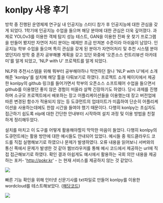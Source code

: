 # konlpy 사용 후기

방학 중 진행된 운영체제 연구실 내 인공지능 스터디 참가 후 인공지능에 대한 관심을 갖게 되었다.
1학기에 인공지능 수업을 들으며 해당 분야에 대한 관심은 더욱 깊어졌다. 과제로 YOLOv3를 이용한 객체 탐지 성능 테스트, GAN을 이용한 진짜 옷 찾기 프로그램을 만들어 봤지만 자연어 처리 분야는 예제만 조금 만져본 수준이라 아쉬움이 남았다. 인공지능 학부 수업을 들으며 특히 관심을 갖게 된 분야가 자연어처리 및 추천 시스템 분야였던지라 방학 중 혼자 공부해볼 계획을 갖고 있던 와중에 '오픈소스 컨트리뷰션 아카데미'를 알게 되었고, 'NLP with U' 프로젝트를 알게 되었다.

NLP와 추천시스템을 위해 뭐부터 공부해야하나 막연하던 찰나 'NLP with U'에서 소개해준 'konlpy'를 설치해 해당 툴을 다뤄보기로 하였다. 프로젝트 소개 페이지에서 제공한 konlpy의 github 링크를 들어가면서 학부의 오픈소스 소프트웨어 수업을 들으면서 github를 이용했던 좋지 않은 경험이 떠올라 살짝 긴장하기도 하였다. 당시 과제를 진행하며 소규모 프로젝트에서 배포하는 장고 어플리케이션들을 이용했는데 장고 버전업에 따른 변경된 함수가 적용되지 않는 등 도큐먼트의 업데이트가 미흡하여 단순히 어플리케이션을 사용하는데에도 한참 시간을 들여야 했기 때문이다. 다행히 konlpy는 초심자도 접근하기 쉽도록 nlp에 대한 간단한 안내부터 시작하여 설치 과정 및 이용 방법을 친절하게 정리해두었다.

설치를 마치고 이 도구를 어떻게 활용해야할지 막막한 마음이 들었다. 다행히 konlpy의 도큐먼트에는 활용 방안에 대한 예시들도 안내되어 있었다. 예시들 중 워드클라우드 코드를 직접 실행해보기로 하였으나 문제가 발생하였다. 오류 내용을 읽어보니 서버와의 통신 쪽에서 문제가 발생한 것 같아 웹브라우저를 통해 예시 코드에서 제공하는 url에 직접 접근해보기로 하였다. 
확인 결과 아쉽게도 예시에서 활용하는 국회 의안 내용을 제공하는 포커- 'http://pokr.kr' - 는 현재 서비스를 제공하지 않는 것 같았다.

![](https://user-images.githubusercontent.com/46564046/126978735-5ad682ba-29bc-482b-b485-badec6c5423b.png)


빠른 기능 확인을 위해 인터넷 신문기사를 txt파일로 만들어 konlpy를 이용한 wordcloud를 테스트해보았다.
([해당코드](https://github.com/YosephKim0207/portfolio/blob/main/WordCloud_code))


![](https://user-images.githubusercontent.com/46564046/126978534-5aac3ba9-efc3-4445-b951-fa8891384b63.png)
